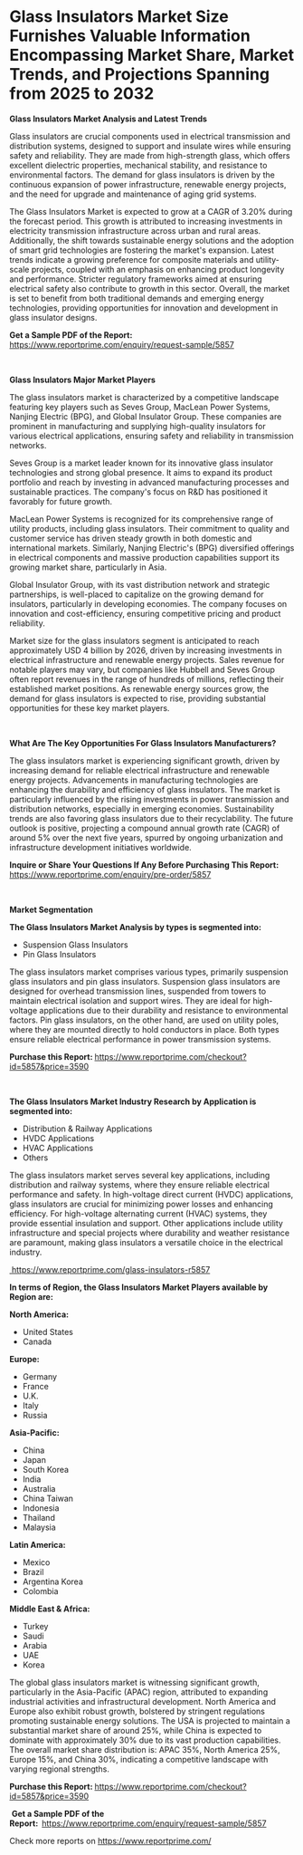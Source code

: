 <p><h1>Glass Insulators Market Size Furnishes Valuable Information Encompassing Market Share, Market Trends, and Projections Spanning from 2025 to 2032</h1></p><p><strong>Glass Insulators Market Analysis and Latest Trends</strong></p>
<p><p>Glass insulators are crucial components used in electrical transmission and distribution systems, designed to support and insulate wires while ensuring safety and reliability. They are made from high-strength glass, which offers excellent dielectric properties, mechanical stability, and resistance to environmental factors. The demand for glass insulators is driven by the continuous expansion of power infrastructure, renewable energy projects, and the need for upgrade and maintenance of aging grid systems.</p><p>The Glass Insulators Market is expected to grow at a CAGR of 3.20% during the forecast period. This growth is attributed to increasing investments in electricity transmission infrastructure across urban and rural areas. Additionally, the shift towards sustainable energy solutions and the adoption of smart grid technologies are fostering the market's expansion. Latest trends indicate a growing preference for composite materials and utility-scale projects, coupled with an emphasis on enhancing product longevity and performance. Stricter regulatory frameworks aimed at ensuring electrical safety also contribute to growth in this sector. Overall, the market is set to benefit from both traditional demands and emerging energy technologies, providing opportunities for innovation and development in glass insulator designs.</p></p>
<p><strong>Get a Sample PDF of the Report:&nbsp;</strong> <a href="https://www.reportprime.com/enquiry/request-sample/5857?utm_campaign=3439&utm_medium=2&utm_source=Github&utm_content=ia&utm_term=19032025&utm_id=glass-insulators">https://www.reportprime.com/enquiry/request-sample/5857</a></p>
<p>&nbsp;</p>
<p><strong>Glass Insulators Major Market Players</strong></p>
<p><p>The glass insulators market is characterized by a competitive landscape featuring key players such as Seves Group, MacLean Power Systems, Nanjing Electric (BPG), and Global Insulator Group. These companies are prominent in manufacturing and supplying high-quality insulators for various electrical applications, ensuring safety and reliability in transmission networks.</p><p>Seves Group is a market leader known for its innovative glass insulator technologies and strong global presence. It aims to expand its product portfolio and reach by investing in advanced manufacturing processes and sustainable practices. The company's focus on R&D has positioned it favorably for future growth.</p><p>MacLean Power Systems is recognized for its comprehensive range of utility products, including glass insulators. Their commitment to quality and customer service has driven steady growth in both domestic and international markets. Similarly, Nanjing Electric's (BPG) diversified offerings in electrical components and massive production capabilities support its growing market share, particularly in Asia.</p><p>Global Insulator Group, with its vast distribution network and strategic partnerships, is well-placed to capitalize on the growing demand for insulators, particularly in developing economies. The company focuses on innovation and cost-efficiency, ensuring competitive pricing and product reliability.</p><p>Market size for the glass insulators segment is anticipated to reach approximately USD 4 billion by 2026, driven by increasing investments in electrical infrastructure and renewable energy projects. Sales revenue for notable players may vary, but companies like Hubbell and Seves Group often report revenues in the range of hundreds of millions, reflecting their established market positions. As renewable energy sources grow, the demand for glass insulators is expected to rise, providing substantial opportunities for these key market players.</p></p>
<p>&nbsp;</p>
<p><strong>What Are The Key Opportunities For Glass Insulators Manufacturers?</strong></p>
<p><p>The glass insulators market is experiencing significant growth, driven by increasing demand for reliable electrical infrastructure and renewable energy projects. Advancements in manufacturing technologies are enhancing the durability and efficiency of glass insulators. The market is particularly influenced by the rising investments in power transmission and distribution networks, especially in emerging economies. Sustainability trends are also favoring glass insulators due to their recyclability. The future outlook is positive, projecting a compound annual growth rate (CAGR) of around 5% over the next five years, spurred by ongoing urbanization and infrastructure development initiatives worldwide.</p></p>
<p><strong>Inquire or Share Your Questions If Any Before Purchasing This Report:</strong> <a href="https://www.reportprime.com/enquiry/pre-order/5857?utm_campaign=3439&utm_medium=2&utm_source=Github&utm_content=ia&utm_term=19032025&utm_id=glass-insulators">https://www.reportprime.com/enquiry/pre-order/5857</a></p>
<p>&nbsp;</p>
<p><strong>Market Segmentation</strong></p>
<p><strong>The Glass Insulators Market Analysis by types is segmented into:</strong></p>
<p><ul><li>Suspension Glass Insulators</li><li>Pin Glass Insulators</li></ul></p>
<p><p>The glass insulators market comprises various types, primarily suspension glass insulators and pin glass insulators. Suspension glass insulators are designed for overhead transmission lines, suspended from towers to maintain electrical isolation and support wires. They are ideal for high-voltage applications due to their durability and resistance to environmental factors. Pin glass insulators, on the other hand, are used on utility poles, where they are mounted directly to hold conductors in place. Both types ensure reliable electrical performance in power transmission systems.</p></p>
<p><strong>Purchase this Report:&nbsp;</strong><a href="https://www.reportprime.com/checkout?id=5857&price=3590&utm_campaign=3439&utm_medium=2&utm_source=Github&utm_content=ia&utm_term=19032025&utm_id=glass-insulators">https://www.reportprime.com/checkout?id=5857&price=3590</a></p>
<p>&nbsp;</p>
<p><strong>The Glass Insulators Market Industry Research by Application is segmented into:</strong></p>
<p><ul><li>Distribution & Railway Applications</li><li>HVDC Applications</li><li>HVAC Applications</li><li>Others</li></ul></p>
<p><p>The glass insulators market serves several key applications, including distribution and railway systems, where they ensure reliable electrical performance and safety. In high-voltage direct current (HVDC) applications, glass insulators are crucial for minimizing power losses and enhancing efficiency. For high-voltage alternating current (HVAC) systems, they provide essential insulation and support. Other applications include utility infrastructure and special projects where durability and weather resistance are paramount, making glass insulators a versatile choice in the electrical industry.</p></p>
<p><a href="https://www.reportprime.com/glass-insulators-r5857?utm_campaign=3439&utm_medium=2&utm_source=Github&utm_content=ia&utm_term=19032025&utm_id=glass-insulators">&nbsp;https://www.reportprime.com/glass-insulators-r5857</a></p>
<p><strong>In terms of Region, the Glass Insulators Market Players available by Region are:</strong></p>
<p>
    <p> <strong> North America: </strong>
        <ul>
            <li>United States</li>
            <li>Canada</li>
        </ul>
        </p> 
    <p> <strong> Europe: </strong>
        <ul>
            <li>Germany</li>
            <li>France</li>
            <li>U.K.</li>
            <li>Italy</li>
            <li>Russia</li>
        </ul>
        </p> 
    <p> <strong> Asia-Pacific: </strong>
        <ul>
            <li>China</li>
            <li>Japan</li>
            <li>South Korea</li>
            <li>India</li>
            <li>Australia</li>
            <li>China Taiwan</li>
            <li>Indonesia</li>
            <li>Thailand</li>
            <li>Malaysia</li>
        </ul>
        </p> 
    <p> <strong> Latin America: </strong>
        <ul>
            <li>Mexico</li>
            <li>Brazil</li>
            <li>Argentina Korea</li>
            <li>Colombia</li>
        </ul>
        </p> 
    <p> <strong> Middle East & Africa: </strong>
        <ul>
            <li>Turkey</li>
            <li>Saudi</li>
            <li>Arabia</li>
            <li>UAE</li>
            <li>Korea</li>
        </ul>
    </p>
    </p>
<p><p>The global glass insulators market is witnessing significant growth, particularly in the Asia-Pacific (APAC) region, attributed to expanding industrial activities and infrastructural development. North America and Europe also exhibit robust growth, bolstered by stringent regulations promoting sustainable energy solutions. The USA is projected to maintain a substantial market share of around 25%, while China is expected to dominate with approximately 30% due to its vast production capabilities. The overall market share distribution is: APAC 35%, North America 25%, Europe 15%, and China 30%, indicating a competitive landscape with varying regional strengths.</p></p>
<p><strong>Purchase this Report: </strong><a href="https://www.reportprime.com/checkout?id=5857&price=3590&utm_campaign=3439&utm_medium=2&utm_source=Github&utm_content=ia&utm_term=19032025&utm_id=glass-insulators">https://www.reportprime.com/checkout?id=5857&price=3590</a></p>
<p>&nbsp;<strong>Get a Sample PDF of the Report:&nbsp;&nbsp;</strong><a href="https://www.reportprime.com/enquiry/request-sample/5857?utm_campaign=3439&utm_medium=2&utm_source=Github&utm_content=ia&utm_term=19032025&utm_id=glass-insulators">https://www.reportprime.com/enquiry/request-sample/5857</a></p>
<p><strong></strong></p>
<p>Check more reports on <a href="https://www.reportprime.com/?utm_campaign=3439&utm_medium=2&utm_source=Github&utm_content=ia&utm_term=19032025&utm_id=glass-insulators">https://www.reportprime.com/</a></p>